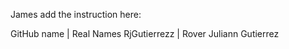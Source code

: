 James add the instruction here:


GitHub name           | Real Names
RjGutierrezz          | Rover Juliann Gutierrez